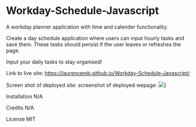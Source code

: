 # Workday-Schedule-Javascript
A workday planner application with time and calender functionality. 

Create a day schedule application where users can input hourly tasks and save them.
These tasks should persist if the user leaves or refreshes the page.

Input your daily tasks to stay organised!

Link to live site: https://laurencemb.github.io/Workday-Schedule-Javascript/

Screen shot of deployed site: screenshot of deployed wepage:
![](assets/Capture.JPG))

Installation N/A

Credits N/A

License MIT
